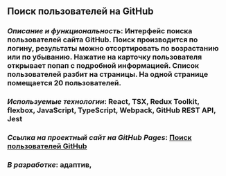 ## Поиск пользователей на GitHub

### *Описание и функциональность*: Интерфейс поиска пользователей сайта GitHub. Поиск производится по логину, результаты можно отсортировать по возрастанию или по убыванию. Нажатие на карточку пользователя открывает попап с подробной информацией. Список пользователей разбит на страницы. На одной странице помещается 20 пользователей.
### *Используемые технологии*: React, TSX, Redux Toolkit, flexbox, JavaScript, TypeScript, Webpack, GitHub REST API, Jest

### *Ссылка на проектный сайт на GitHub Pages*: [Поиск пользователей GitHub](https://dariarus.github.io/github-users-search/)

### *В разработке*: адаптив,
